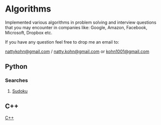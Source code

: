 # Algorithms

Implemented various algorithms in problem solving and interview questions that you may encounter in companies like:
Google, Amazon, Facebook, Microsoft, Dropbox etc.

If you have any question feel free to drop me an email to:

nattykohn@gmail.com / natty.kohn@gmail.com
or
kohn1001@gmail.com


## Python
### Searches

1. [Sudoku](https://github.com/kohn1001/Algorithms/blob/master/python/sudoku_sol.py)

## C++
[C++](https://github.com/kohn1001/Algorithms/tree/master/src)
